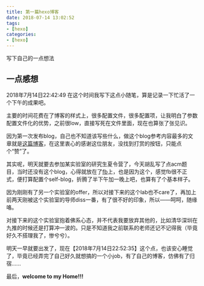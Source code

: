 ```yaml
---
title: 第一篇hexo博客
date: 2018-07-14 13:02:52
tags: 
- [hexo]
categories: 
- [hexo]
---
```

写下自己的一点想法
<!--more-->
## 一点感想
2018年7月14日22:42:49
在这个时间我写下这点小随笔，算是记录一下忙活了一个下午的成果吧。

主要的时间花费在了博客的样式上，很多配置文件，很多配置项，让我明白了参数配置文件化的优势，之前很low，直接写死在文件里面，现在也算张了张见识。

因为第一次发布blog，自己也不知道该写些什么，做这个blog参考内容最多的文章就是[这篇博客](https://blog.csdn.net/qq_33699981/article/details/72716951)，在这里衷心的感谢这位朋友，没找到打赏的按钮，只能点个“赞”了。

其实呢，明天就要去参加某实验室的研究生夏令营了，今天胡乱写了点acm题目，当时还没有这个blog，心得就放在了[fb](https://www.facebook.com/profile.php?id=100021735524497)上，也是因为这个，感觉fb很不正式，便打算配置个self-blog，折腾了半下午加一晚上吧，也算有了个基本样子。

因为刚刚有了另一个实验室的offer，所以对接下来的这个lab也不care了，再加上前两天刚被这个实验室的导师diss一番，有了很不好的印象，所以——呵呵，随缘咯。

对接下来的这个实验室抱着佛系心态，并不代表我要放弃其他的，比如清华深圳在九推的时候还是打算冲一波的。只是不知道我之前联系的老师还记不记得我（毕竟好久不搭理我了，惨兮兮）。

明天一早就要出发了，现在【2018年7月14日22:52:35】这个点，也该安心睡觉了，毕竟已经弄完了自己好久就想搞的一个小job，有了自己的博客，仿佛有了归宿......

最后，**welcome to my Home!!!**

